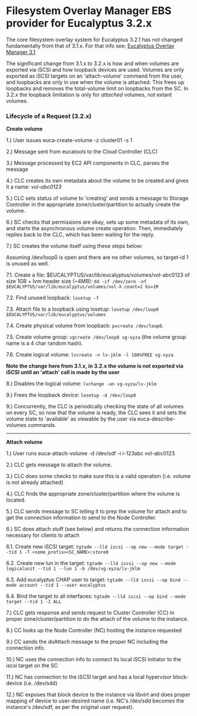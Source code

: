 # Filesystem Overlay Manager EBS provider for Eucalyptus 3.2.x

The core filesystem overlay system for Eucalyptus 3.2.1 has not changed fundamentally from that of 3.1.x. For that info see: [Eucalyptus Overlay Manager 3.1](Overlay-storage-3.1)

The significant change from 3.1.x to 3.2.x is how and when volumes are exported via iSCSI and how loopback devices are used. Volumes are only exported as iSCSI targets on an 'attach-volume' command from the user, and loopbacks are only in use when the volume is attached. This frees up loopbacks and removes the total-volume limit on loopbacks from the SC. In 3.2.x the loopback limitation is only for _attached_ volumes, not extant volumes.

### Lifecycle of a Request (3.2.x)
**Create volume**

1.) User issues euca-create-volume -z cluster01 -s 1 

2.) Message sent from eucatools to the Cloud Controller (CLC) 

3.) Message processed by EC2 API components in CLC, parses the message 

4.) CLC creates its own metadata about the volume to be created and gives it a name: _vol-abc0123_ 

5.) CLC sets status of volume to 'creating' and sends a message to Storage Controller in the appropriate zone/cluster/partition to actually create the volume. 

6.) SC checks that permissions are okay, sets up some metadata of its own, and starts the asynchronous volume create operation. Then, immediately replies back to the CLC, which has been waiting for the reply. 

7.) SC creates the volume itself using these steps below:

Assuming /dev/loop0 is open and there are no other volumes, so target-id 1 is unused as well.

7.1. Create a file: $EUCALYPTUS/var/lib/eucalyptus/volumes/vol-abc0123 of size 1GB + lvm header size (~4MB): `dd -if /dev/zero -of $EUCALYPTUS/var/lib/eucalyptus/volumes/vol-X count=1 bs=1M`

7.2. Find unused loopback: `losetup -f`

7.3. Attach file to a loopback using losetup: `losetup /dev/loop0 $EUCALYPTUS/var/lib/eucalyptus/volumes`

7.4. Create physical volume from loopback: `pvcreate /dev/loop0`.

7.5. Create volume group: `vgcreate /dev/loop0 vg-xyza` (the volume group name is a 4 char random hash).

7.6. Create logical volume: `lvcreate -n lv-jklm -l 100%FREE vg-xyza`

**Note the change here from 3.1.x, in 3.2.x the volume is not exported via iSCSI until an 'attach' call is made by the user**

8.) Disables the logical volume: `lvchange -an vg-xyza/lv-jklm`

9.) Frees the loopback device: `losetup -d /dev/loop0`

9.) Concurrently, the CLC is periodically checking the state of all volumes on every SC, so now that the volume is ready, the CLC sees it and sets the volume state to 'available' as viewable by the user via euca-describe-volumes commands.

***

**Attach volume**

1.) User runs euca-attach-volume -d /dev/sdf -i i-123abc vol-abc0123

2.) CLC gets message to attach the volume.

3.) CLC does some checks to make sure this is a valid operation (i.e. volume is not already attached)

4.) CLC finds the appropriate zone/cluster/partition where the volume is located.

5.) CLC sends message to SC telling it to prep the volume for attach and to get the connection information to send to the Node Controller.

6.) SC does attach stuff (see below) and returns the connection information necessary for clients to attach

6.1. Create new iSCSI target: `tgtadm --lld iscsi --op new --mode target --tid 1 -T <some_prefix><SC_NAME>:store0`

6.2. Create new lun in the target: `tgtadm --lld iscsi --op new --mode logicalunit --tid 1 --lun 1 -b /dev/vg-xyza/lv-jklm`

6.3. Add eucalyptus CHAP user to target: `tgtadm --lld iscsi --op bind --mode account --tid 1 --user eucalyptus`

6.4. Bind the target to all interfaces: `tgtadm --lld iscsi --op bind --mode target --tid 1 -I ALL`

7.) CLC gets response and sends request to Cluster Controller (CC) in proper zone/cluster/partition to do the attach of the volume to the instance.

8.) CC looks up the Node Controller (NC) hosting the instance requested

9.) CC sends the doAttach message to the proper NC including the connection info.

10.) NC uses the connection info to connect its local iSCSI initiator to the iscsi target on the SC

11.) NC has connection to the iSCSI target and has a local hypervisor block-device (i.e. /dev/sdd)

12.) NC exposes that block device to the instance via libvirt and does proper mapping of device to user-desired name (i.e. NC's /dev/sdd becomes the instance's /dev/sdf, as per the original user request).
